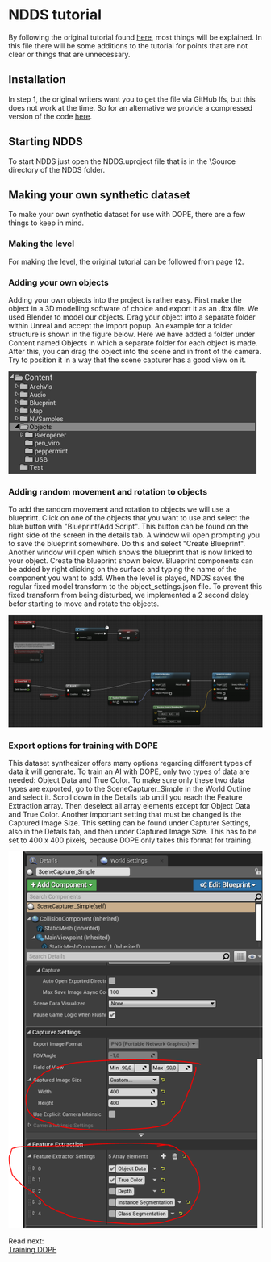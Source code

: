 # NDDS tutorial

By following the original tutorial found [here](https://github.com/TripleSBinPicking/bin_picking_environment/blob/master/documentation/resources/NDDS.pdf), most things will be explained. In this file there will be some additions to the tutorial for points that are not clear or things that are unnecessary.

## Installation
In step 1, the original writers want you to get the file via GitHub lfs, but this does not work at the time. So for an alternative we provide a compressed version of the code [here](https://github.com/NVIDIA/Dataset_Synthesizer/releases/download/1.2.2/ndds_1.2.2.zip).

## Starting NDDS
To start NDDS just open the NDDS.uproject file that is in the \Source directory of the NDDS folder.

## Making your own synthetic dataset
To make your own synthetic dataset for use with DOPE, there are a few things to keep in mind.
### Making the level
For making the level, the original tutorial can be followed from page 12.

### Adding your own objects
Adding your own objects into the project is rather easy. First make the object in a 3D modelling software of choice and export it as an .fbx file. We used Blender to model our objects. 
Drag your object into a separate folder within Unreal and accept the import popup. An example for a folder structure is shown in the figure below. Here we have added a folder under Content named Objects in which a separate folder for each object is made. 
After this, you can drag the object into the scene and in front of the camera. Try to position it in a way that the scene capturer has a good view on it. 

![Folder structure in Unreal Engine](resources/Folder_structure_ue4.PNG)

### Adding random movement and rotation to objects
To add the random movement and rotation to objects we will use a blueprint. Click on one of the objects that you want to use and select the blue button with "Blueprint/Add Script".  This button can be found on the right side of the screen in the details tab. A window wil open prompting you to save the blueprint somewhere. Do this and select "Create Blueprint". Another window will open which shows the blueprint that is now linked to your object.
Create the blueprint shown below. Blueprint components can be added by right clicking on the surface and typing the name of the component you want to add. 
When the level is played, NDDS saves the regular fixed model transform to the object_settings.json file. To prevent this fixed transform from being disturbed, we implemented a 2 second delay befor starting to move and rotate the objects.

![Random movement blueprint](resources/Mover_blueprint.png)

### Export options for training with DOPE
This dataset synthesizer offers many options regarding different types of data it will generate. To train an AI with DOPE, only two types of data are needed: Object Data and True Color. To make sure only these two data types are exported, go to the SceneCapturer_Simple in the World Outline and select it. Scroll down in the Details tab untill you reach the Feature Extraction array. Then deselect all array elements except for Object Data and True Color.
Another important setting that must be changed is the Captured Image Size. This setting can be found under Capturer Settings, also in the Details tab, and then under Captured Image Size. This has to be set to 400 x 400 pixels, because DOPE only takes this format for training.

![Capturer settings for DOPE](resources/capturer_settings_ue4.PNG)



Read next:  
[Training DOPE](Training%20DOPE.md)
